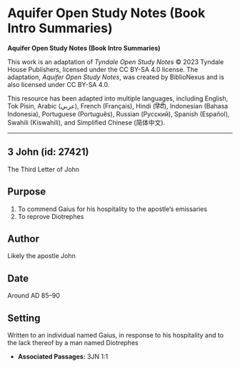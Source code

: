 # Aquifer Open Study Notes (Book Intro Summaries)

**Aquifer Open Study Notes (Book Intro Summaries)**

This work is an adaptation of *Tyndale Open Study Notes* © 2023 Tyndale House Publishers, licensed under the CC BY\-SA 4\.0 license. The adaptation, *Aquifer Open Study Notes*, was created by BiblioNexus and is also licensed under CC BY\-SA 4\.0\.

This resource has been adapted into multiple languages, including English, Tok Pisin, Arabic (عربي), French (Français), Hindi (हिंदी), Indonesian (Bahasa Indonesia), Portuguese (Português), Russian (Русский), Spanish (Español), Swahili (Kiswahili), and Simplified Chinese (简体中文).



--------------------------------

## 3 John (id: 27421)

The Third Letter of John

Purpose
-------

1. To commend Gaius for his hospitality to the apostle’s emissaries
2. To reprove Diotrephes

Author
------

Likely the apostle John

Date
----

Around AD 85–90

Setting
-------

Written to an individual named Gaius, in response to his hospitality and to the lack thereof by a man named Diotrephes

* **Associated Passages:** 3JN 1:1

